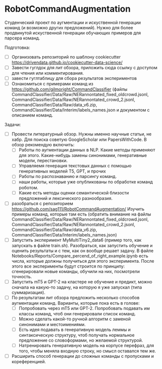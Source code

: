 # RobotCommandAugmentation
Студенческий проект по аугментации и искуственной генерации команд (и возможно других предложений).
Нужно для более продвинутой искуственной генерации обучающих примеров для парсера команд.

Подготовка:
- [ ] Организовать репозиторий по шаблону cookiecutter https://drivendata.github.io/cookiecutter-data-science/
- [ ] Завести гуглдок для лит обзора, приложить сюда ссылку с доступом для чтения или комментирования.
- [ ] завести гуглтаблицу для сбора результатов экспериментов
- [ ] Ознакомиться с примерами команд из https://github.com/gilmoright/CommandClassifier (файлы CommandClassifier/Data/Raw/NERannontated\_fixed\_oldcrowd.jsonl, CommandClassifier/Data/Raw/NERannontated\_crowd\_2.jsonl, CommandClassifier/Data/Raw/data\_v6.zip, CommandClassifier/Data/Interim/labels_names.json и документом с описанием команд.

Задачи:
- [ ] Провести литературный обзор. Нужны именно научные статьи, не хабр. Для поиска советую GoogleScholar или PapersWithCode. В обзор рекомендую включить: 
  - [ ] Работы по аугментации данных в NLP. Какие методы применяют для этого. Какие-нибудь замены синонимами, генеративные модели, перестановки.
  - [ ] Управляемя генерация текстовых данных с помощью генеративных моделей T5, GPT, и прочих
  - [ ] Работы по распознаванию и парсингу команд.
  - [ ] наши работы, которые уже опубликованы по обработке команд роботом.
  - [ ] Какие есть методы оценки семантической близости предложений и лексического разнообразия. 
- [ ] разобраться с репозиторием https://github.com/sag111/RobotCommandAugmentation/ Изучить примеры команд, которые там есть (обратить внимание на файлы CommandClassifier/Data/Raw/NERannontated\_fixed\_oldcrowd.jsonl, CommandClassifier/Data/Raw/NERannontated\_crowd\_2.jsonl, CommandClassifier/Data/Raw/data\_v6.zip, CommandClassifier/Data/Interim/labels_names.json)
- [ ] Запустить эксперимент  MyMultiTiny2\_data6 (пример того, как запускать в файле train.sh). Разобраться, как запустить обучение и оценить результаты и с тем, как он вообще решает задачу. В файле Notebooks/Reports/Compare\_percend\_of\_right\_example.ipynb есть числа, которые должны получиться для этого эксперимента. После этого все эксперименты будут строится по принципу: сгенерировали новые команды, обучили на них, посмотрели точность.
- [ ] Запустить mT5 и GPT-2 на кластере не обучение и предикт, можно сначала на какую-то задачу, на которую я уже запускал (типа суммаризация).
- [ ] По результатам лит обзора предложить несколько способов аугментации команд. Варианты, которые пока есть в голове:
  - [ ] Попробовать через mT5 или GPT-2. Попробовать подавать им классы команд, чтоб они генерировали список команд.
  - [ ] Можно сделать какой-то ручной алгоритм с заменой синонимами и местоимениями. 
  - [ ] Есть идея подавать в генеративную модель леммы и синтаксическую структуру, чтоб получать нормальное предложение со словоформами, но желаемой структурой. 
  - [ ] Натренировать генеративную модель на корпусе перефраз, для того, чтобы меняла входную строку, но смысл оставался тем же.
- [ ] Расширить способ генерации до сложных команды с пропусками и кореференцией.
